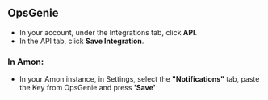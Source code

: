 ## OpsGenie

* In your account, under the Integrations tab, click **API**.
	<img src="/assets/img/screenshots/opsgenie-api-key.png" alt="">
* In the API tab, click **Save Integration**.
	<img src="/assets/img/screenshots/opsgenie-save-integration.png" alt="">

<h3>In Amon:</h3>

* In your Amon instance, in Settings, select the **"Notifications"** tab, 
	paste the Key from OpsGenie and press **'Save'**
	<img src="/assets/img/screenshots/amon-opsgenie.png" alt="">
